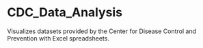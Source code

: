 # CDC_Data_Analysis
Visualizes datasets provided by the Center for Disease Control and Prevention with Excel spreadsheets.

